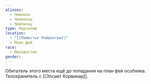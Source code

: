 ```yaml
---
aliases:
  - Чемпион
  - Чемпиона
  - Чемпиону
type: Персонаж
location:
  - "[[Поместье Рейвентри]]"
  - План фей
race:
  - Неизвестно
gender: 
---
```

Обитатель этого места ещё до попадания на план фей особняка.  Телохранитель с [[Элсиет Корвинар]].